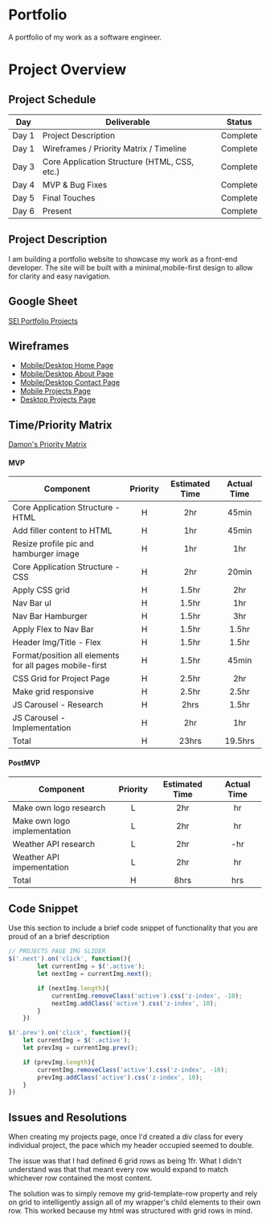 # Portfolio
A portfolio of my work as a software engineer.

# Project Overview

## Project Schedule

|  Day | Deliverable | Status
|---|---| ---|
|Day 1| Project Description | Complete
|Day 1| Wireframes / Priority Matrix / Timeline | Complete
|Day 3| Core Application Structure (HTML, CSS, etc.) | Complete
|Day 4| MVP & Bug Fixes | Complete
|Day 5| Final Touches | Complete
|Day 6| Present | Complete


## Project Description

I am building a portfolio website to showcase my work as a front-end developer. The site will be built with a minimal,mobile-first design to allow for clarity and easy navigation.

## Google Sheet

[SEI Portfolio Projects](https://docs.google.com/spreadsheets/d/1LcmxPONZ1wRXnLFK3XLBtLMO6NpoHmLm9k_sE8OE_X4/edit?usp=sharing)

## Wireframes

- [Mobile/Desktop Home Page](https://imgur.com/UafBFRD)
- [Mobile/Desktop About Page](https://imgur.com/a/53unzIc)
- [Mobile/Desktop Contact Page](https://imgur.com/a/UNVwHGI)
- [Mobile Projects Page](https://imgur.com/a/4LY2p7I)
- [Desktop Projects Page](https://imgur.com/a/SobzyHg)

## Time/Priority Matrix 

[Damon's Priority Matrix](https://imgur.com/a/7k4lXx2)

#### MVP
| Component | Priority | Estimated Time | Actual Time |
| --- | :---: |  :---: | :---: | 
| Core Application Structure - HTML | H | 2hr | 45min |
| Add filler content to HTML | H | 1hr | 45min |
| Resize profile pic and hamburger image | H | 1hr | 1hr |
| Core Application Structure - CSS | H | 2hr | 20min |
| Apply CSS grid | H | 1.5hr | 2hr |
| Nav Bar ul | H | 1.5hr | 1hr |
| Nav Bar Hamburger | H | 1.5hr | 3hr |
| Apply Flex to Nav Bar | H | 1.5hr | 1.5hr |
| Header Img/Title - Flex | H | 1.5hr|  1.5hr |
| Format/position all elements for all pages mobile-first | H | 1.5hr|  45min |
| CSS Grid for Project Page | H | 2.5hr | 2hr |
| Make grid responsive | H | 2.5hr | 2.5hr |
| JS Carousel - Research | H | 2hrs|  1.5hr | 
| JS Carousel - Implementation | H | 2hr | 1hr |
| Total | H | 23hrs| 19.5hrs |

#### PostMVP
| Component | Priority | Estimated Time | Actual Time |
| --- | :---: |  :---: | :---: | 
| Make own logo research | L | 2hr | hr |
| Make own logo implementation | L | 2hr | hr |
| Weather API research | L | 2hr | -hr | hr |
| Weather API impementation | L | 2hr | hr |
| Total | H | 8hrs| hrs |

## Code Snippet

Use this section to include a brief code snippet of functionality that you are proud of an a brief description  

```js
// PROJECTS PAGE IMG SLIDER
$('.next').on('click', function(){
        let currentImg = $('.active');
        let nextImg = currentImg.next();

        if (nextImg.length){
            currentImg.removeClass('active').css('z-index', -10);
            nextImg.addClass('active').css('z-index', 10);
        }
    })

$('.prev').on('click', function(){
    let currentImg = $('.active');
    let prevImg = currentImg.prev();

    if (prevImg.length){
        currentImg.removeClass('active').css('z-index', -10);
        prevImg.addClass('active').css('z-index', 10);
    }
})
```

## Issues and Resolutions
 When creating my projects page, once I'd created a div class for every individual project, the pace which my header occupied seemed to double.

 The issue was that I had defined 6 grid rows as being 1fr. What I didn't understand was that that meant every row would expand to match whichever row contained the most content.

 The solution was to simply remove my grid-template-row property and rely on grid to intelligently assign all of my wrapper's child elements to their own row. This worked because my html was structured with grid rows in mind.

